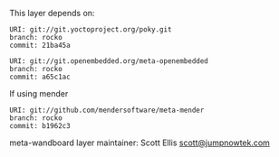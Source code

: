This layer depends on:

    URI: git://git.yoctoproject.org/poky.git
    branch: rocko
    commit: 21ba45a

    URI: git://git.openembedded.org/meta-openembedded
    branch: rocko
    commit: a65c1ac

If using mender

    URI: git://github.com/mendersoftware/meta-mender
    branch: rocko
    commit: b1962c3

    
meta-wandboard layer maintainer: Scott Ellis <scott@jumpnowtek.com>
